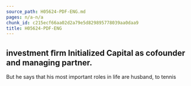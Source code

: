 ```yaml
---
source_path: H05624-PDF-ENG.md
pages: n/a-n/a
chunk_id: c215ecf66aa02d2a79e5d829895778039aa0daa9
title: H05624-PDF-ENG
---
```

## investment ﬁrm Initialized Capital as cofounder and managing partner.

But he says that his most important roles in life are husband, to tennis
